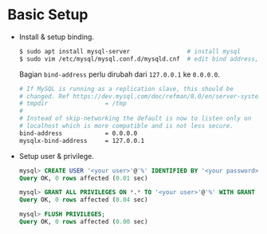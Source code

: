 # Basic Setup

- Install & setup binding.
    ```bash
    $ sudo apt install mysql-server                # install mysql
    $ sudo vim /etc/mysql/mysql.conf.d/mysqld.cnf  # edit bind address, biar bisa diakses diluar localhost.
    ```

    Bagian `bind-address` perlu dirubah dari `127.0.0.1` ke `0.0.0.0`.
    ```bash
    # If MySQL is running as a replication slave, this should be
    # changed. Ref https://dev.mysql.com/doc/refman/8.0/en/server-system-variables.html#sysvar_tmpdir
    # tmpdir                = /tmp
    #
    # Instead of skip-networking the default is now to listen only on
    # localhost which is more compatible and is not less secure.
    bind-address            = 0.0.0.0
    mysqlx-bind-address     = 127.0.0.1
    ```

- Setup user & privilege.
    ```sql
    mysql> CREATE USER '<your user>'@'%' IDENTIFIED BY '<your password>';
    Query OK, 0 rows affected (0.01 sec)

    mysql> GRANT ALL PRIVILEGES ON *.* TO '<your user>'@'%' WITH GRANT OPTION;
    Query OK, 0 rows affected (0.04 sec)

    mysql> FLUSH PRIVILEGES;
    Query OK, 0 rows affected (0.00 sec)
    ```
